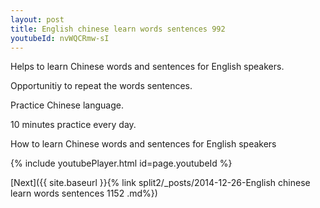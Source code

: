 ```yaml
---
layout: post
title: English chinese learn words sentences 992 
youtubeId: nvWQCRmw-sI
---
```

 
 
Helps to learn Chinese words and sentences for English speakers.

Opportunitiy to repeat the words sentences. 

Practice Chinese language. 
 
10 minutes practice every day. 
 
How to learn Chinese words and sentences for English speakers 
 
{% include youtubePlayer.html id=page.youtubeId %}
 
 
[Next]({{ site.baseurl }}{% link  split2/_posts/2014-12-26-English chinese learn words sentences 1152 .md%})
 
